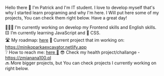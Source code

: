 Hello there 👋 I'm Patrick and I'm IT student. I love to develop myself that's why I started learn programing and why I'm here. I Will put here some of my projects, You can check them right below. Have a great day! 

👨🏼‍💻 I’m currently working on develop my Frontend skills and English skills. <br>
🟨 I’m currently learning JavaScript and 🎨 CSS. <br>
🛣️ My roadmap: [here](https://myfrontendroadmap.netlify.app)
🚜 Current project that im working on: https://minikoparkaexcavator.netlify.app
<br>
❔ How to reach me: [here 🤝](https://www.linkedin.com/in/patryk-ruczyński-4ab5b6219/)
😎 Check my health project/challange - https://zmianana100.pl
<br>
🔜 More bigger projects, but You can check projects I currently working on right below.
